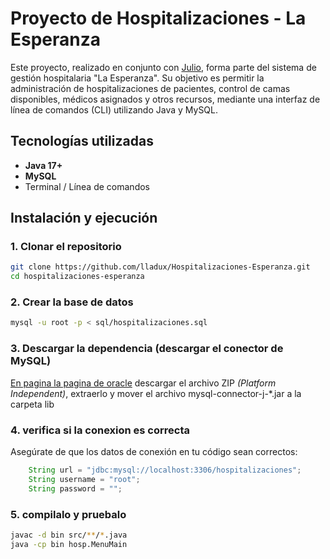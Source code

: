 # Proyecto de Hospitalizaciones - La Esperanza

Este proyecto, realizado en conjunto con [Julio](https://github.com/lladux), forma parte del sistema de gestión hospitalaria "La Esperanza". Su objetivo es permitir la administración de hospitalizaciones de pacientes, control de camas disponibles, médicos asignados y otros recursos, mediante una interfaz de línea de comandos (CLI) utilizando Java y MySQL.

## Tecnologías utilizadas

- **Java 17+**
- **MySQL**
- Terminal / Línea de comandos

## Instalación y ejecución

### 1. Clonar el repositorio

```bash
git clone https://github.com/lladux/Hospitalizaciones-Esperanza.git
cd hospitalizaciones-esperanza
```
### 2. Crear la base de datos
```bash
mysql -u root -p < sql/hospitalizaciones.sql
```
### 3. Descargar la dependencia (descargar el conector de MySQL)

[En pagina la pagina de oracle](https://dev.mysql.com/downloads/connector/j/?os=26)  descargar el archivo ZIP *(Platform Independent)*, extraerlo y mover el archivo mysql-connector-j-\*.jar a la carpeta lib


### 4. verifica si la conexion es correcta
Asegúrate de que los datos de conexión en tu código sean correctos:
```java
    String url = "jdbc:mysql://localhost:3306/hospitalizaciones";
    String username = "root";
    String password = "";
```

### 5. compilalo y pruebalo
```bash
javac -d bin src/**/*.java
java -cp bin hosp.MenuMain
```
